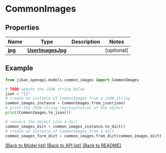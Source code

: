 # CommonImages


## Properties

Name | Type | Description | Notes
------------ | ------------- | ------------- | -------------
**jpg** | [**UserImagesJpg**](UserImagesJpg.md) |  | [optional] 

## Example

```python
from jikan_openapi.models.common_images import CommonImages

# TODO update the JSON string below
json = "{}"
# create an instance of CommonImages from a JSON string
common_images_instance = CommonImages.from_json(json)
# print the JSON string representation of the object
print(CommonImages.to_json())

# convert the object into a dict
common_images_dict = common_images_instance.to_dict()
# create an instance of CommonImages from a dict
common_images_form_dict = common_images.from_dict(common_images_dict)
```
[[Back to Model list]](../README.md#documentation-for-models) [[Back to API list]](../README.md#documentation-for-api-endpoints) [[Back to README]](../README.md)


